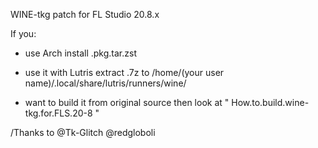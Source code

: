 WINE-tkg patch for FL Studio 20.8.x

If you:

- use Arch install .pkg.tar.zst

- use it with Lutris extract .7z to /home/(your user name)/.local/share/lutris/runners/wine/

- want to build it from original source then look at " How.to.build.wine-tkg.for.FLS.20-8 "

/Thanks to @Tk-Glitch @redgloboli

